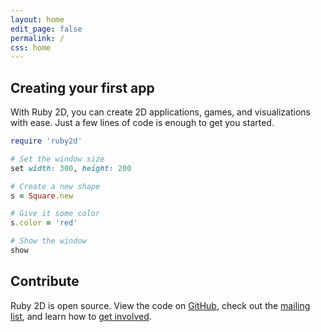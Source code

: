 ```yaml
---
layout: home
edit_page: false
permalink: /
css: home
---
```


## Creating your first app

With Ruby 2D, you can create 2D applications, games, and visualizations with ease. Just a few lines of code is enough to get you started.

```ruby
require 'ruby2d'

# Set the window size
set width: 300, height: 200

# Create a new shape
s = Square.new

# Give it some color
s.color = 'red'

# Show the window
show
```

## Contribute

Ruby 2D is open source. View the code on [GitHub](https://github.com/ruby2d), check out the [mailing list](https://groups.google.com/d/forum/ruby2d), and learn how to [get involved](/contribute).

